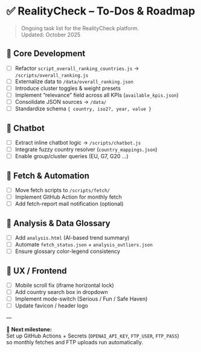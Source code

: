 # ✅ RealityCheck – To-Dos & Roadmap

> Ongoing task list for the RealityCheck platform.  
> Updated: October 2025

## 🔹 Core Development
- [ ] Refactor `script_overall_ranking_countries.js` → `/scripts/overall_ranking.js`
- [ ] Externalize data to `/data/overall_ranking.json`
- [ ] Introduce cluster toggles & weight presets
- [ ] Implement “relevance” field across all KPIs (`available_kpis.json`)
- [ ] Consolidate JSON sources → `/data/`
- [ ] Standardize schema `{ country, iso2?, year, value }`

## 🔹 Chatbot
- [ ] Extract inline chatbot logic → `/scripts/chatbot.js`
- [ ] Integrate fuzzy country resolver (`country_mappings.json`)
- [ ] Enable group/cluster queries (EU, G7, G20 …)

## 🔹 Fetch & Automation
- [ ] Move fetch scripts to `/scripts/fetch/`
- [ ] Implement GitHub Action for monthly fetch
- [ ] Add fetch-report mail notification (optional)

## 🔹 Analysis & Data Glossary
- [ ] Add `analysis.html` (AI-based trend summary)
- [ ] Automate `fetch_status.json` + `analysis_outliers.json`
- [ ] Ensure glossary color-legend consistency

## 🔹 UX / Frontend
- [ ] Mobile scroll fix (iframe horizontal lock)
- [ ] Add country search box in dropdown
- [ ] Implement mode-switch (Serious / Fun / Safe Haven)
- [ ] Update favicon / header logo

—

🧩 **Next milestone:**  
Set up GitHub Actions + Secrets (`OPENAI_API_KEY`, `FTP_USER`, `FTP_PASS`)  
so monthly fetches and FTP uploads run automatically.